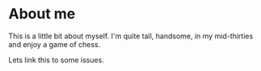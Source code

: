 # About me

This is a little bit about myself. I'm quite tall, handsome, in my mid-thirties and enjoy a game of chess.

Lets link this to some issues.
